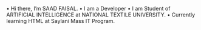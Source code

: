 •	Hi there, I’m SAAD FAISAL.
•	I am a Developer
•	I am Student of ARTIFICIAL INTELLIGENCE at NATIONAL TEXTILE UNIVERSITY.
•	Currently learning HTML at Saylani Mass IT Program.
